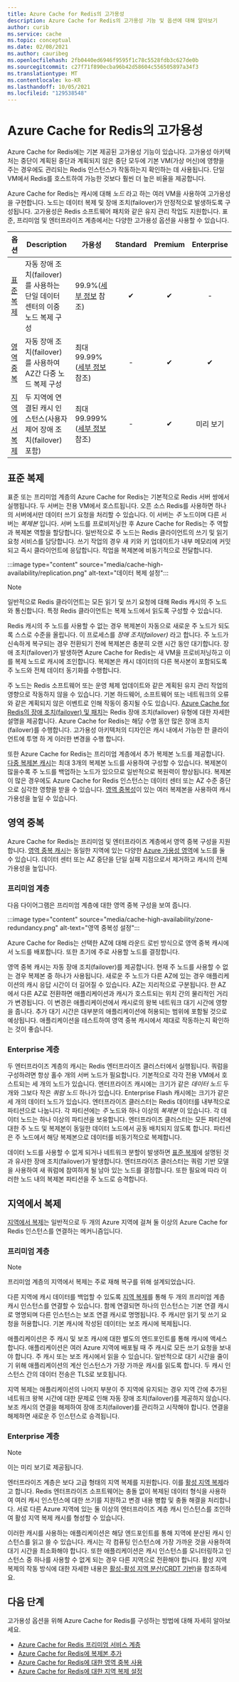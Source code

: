 ```yaml
---
title: Azure Cache for Redis의 고가용성
description: Azure Cache for Redis의 고가용성 기능 및 옵션에 대해 알아보기
author: curib
ms.service: cache
ms.topic: conceptual
ms.date: 02/08/2021
ms.author: cauribeg
ms.openlocfilehash: 2fb0440ed6946f9595f1c78c5528fdb3c627de0b
ms.sourcegitcommit: c27f71f890ecba96b42d58604c556505897a34f3
ms.translationtype: MT
ms.contentlocale: ko-KR
ms.lasthandoff: 10/05/2021
ms.locfileid: "129538548"
---
```

# <a name="high-availability-for-azure-cache-for-redis"></a>Azure Cache for Redis의 고가용성

Azure Cache for Redis에는 기본 제공된 고가용성 기능이 있습니다.  고가용성 아키텍처는 중단이 계획된 중단과 계획되지 않은 중단 모두에 기본 VM(가상 머신)에 영향을 주는 경우에도 관리되는 Redis 인스턴스가 작동하는지 확인하는 데 사용됩니다. 단일 VM에서 Redis를 호스트하여 가능한 것보다 훨씬 더 높은 비율을 제공합니다.

Azure Cache for Redis는 캐시에 대해 *노드* 라고 하는 여러 VM을 사용하여 고가용성을 구현합니다. 노드는 데이터 복제 및 장애 조치(failover)가 안정적으로 발생하도록 구성됩니다. 고가용성은 Redis 소프트웨어 패치와 같은 유지 관리 작업도 지원합니다. 표준, 프리미엄 및 엔터프라이즈 계층에서는 다양한 고가용성 옵션을 사용할 수 있습니다.

| 옵션 | Description | 가용성 | Standard | Premium | Enterprise |
| ------------------- | ------- | ------- | :------: | :---: | :---: |
| [표준 복제](#standard-replication)| 자동 장애 조치(failover)를 사용하는 단일 데이터 센터의 이중 노드 복제 구성 | 99.9%([세부 정보](https://azure.microsoft.com/support/legal/sla/cache/v1_1/) 참조) |✔|✔|-|
| [영역 중복](#zone-redundancy) | 자동 장애 조치(failover)를 사용하여 AZ간 다중 노드 복제 구성 | 최대 99.99%([세부 정보](https://azure.microsoft.com/support/legal/sla/cache/v1_1/) 참조) |-|✔|✔|
| [지역에서 복제](#geo-replication) | 두 지역에 연결된 캐시 인스턴스(사용자 제어 장애 조치(failover) 포함) | 최대 99.999%([세부 정보](https://azure.microsoft.com/support/legal/sla/cache/v1_1/) 참조) |-|✔|미리 보기|

## <a name="standard-replication"></a>표준 복제

표준 또는 프리미엄 계층의 Azure Cache for Redis는 기본적으로 Redis 서버 쌍에서 실행됩니다. 두 서버는 전용 VM에서 호스트됩니다. 오픈 소스 Redis를 사용하면 하나의 서버에서만 데이터 쓰기 요청을 처리할 수 있습니다. 이 서버는 *주* 노드이며 다른 서버는 *복제본* 입니다. 서버 노드를 프로비저닝한 후 Azure Cache for Redis는 주 역할과 복제본 역할을 할당합니다. 일반적으로 주 노드는 Redis 클라이언트의 쓰기 및 읽기 요청 서비스를 담당합니다. 쓰기 작업의 경우 새 키와 키 업데이트가 내부 메모리에 커밋되고 즉시 클라이언트에 응답합니다. 작업을 복제본에 비동기적으로 전달합니다.

:::image type="content" source="media/cache-high-availability/replication.png" alt-text="데이터 복제 설정":::

>[!NOTE]
>일반적으로 Redis 클라이언트는 모든 읽기 및 쓰기 요청에 대해 Redis 캐시의 주 노드와 통신합니다. 특정 Redis 클라이언트는 복제 노드에서 읽도록 구성할 수 있습니다.
>
>

Redis 캐시의 주 노드를 사용할 수 없는 경우 복제본이 자동으로 새로운 주 노드가 되도록 스스로 수준을 올립니다. 이 프로세스를 *장애 조치(failover)* 라고 합니다. 주 노드가 신속하게 복구되는 경우 전환되기 전에 복제본은 충분히 오랜 시간 동안 대기합니다. 장애 조치(failover)가 발생하면 Azure Cache for Redis는 새 VM을 프로비저닝하고 이를 복제 노드로 캐시에 조인합니다. 복제본은 캐시 데이터의 다른 복사본이 포함되도록 주 노드와 전체 데이터 동기화를 수행합니다.

주 노드는 Redis 소프트웨어 또는 운영 체제 업데이트와 같은 계획된 유지 관리 작업의 영향으로 작동하지 않을 수 있습니다. 기본 하드웨어, 소프트웨어 또는 네트워크의 오류와 같은 계획되지 않은 이벤트로 인해 작동이 중지될 수도 있습니다. [Azure Cache for Redis의 장애 조치(failover) 및 패치](cache-failover.md)는 Redis 장애 조치(failover) 유형에 대한 자세한 설명을 제공합니다. Azure Cache for Redis는 해당 수명 동안 많은 장애 조치(failover)를 수행합니다. 고가용성 아키텍처의 디자인은 캐시 내에서 가능한 한 클라이언트에 투명 하 게 이러한 변경을 수행 합니다.

또한 Azure Cache for Redis는 프리미엄 계층에서 추가 복제본 노드를 제공합니다. [다중 복제본 캐시](cache-how-to-multi-replicas.md)는 최대 3개의 복제본 노드를 사용하여 구성할 수 있습니다. 복제본이 많을수록 주 노드를 백업하는 노드가 있으므로 일반적으로 복원력이 향상됩니다. 복제본이 많은 경우에도 Azure Cache for Redis 인스턴스는 데이터 센터 또는 AZ 수준 중단으로 심각한 영향을 받을 수 있습니다. [영역 중복성](#zone-redundancy)이 있는 여러 복제본을 사용하여 캐시 가용성을 높일 수 있습니다.

## <a name="zone-redundancy"></a>영역 중복

Azure Cache for Redis는 프리미엄 및 엔터프라이즈 계층에서 영역 중복 구성을 지원합니다. [영역 중복 캐시](cache-how-to-zone-redundancy.md)는 동일한 지역에 있는 다양한 [Azure 가용성 영역](../availability-zones/az-overview.md)에 노드를 둘 수 있습니다. 데이터 센터 또는 AZ 중단을 단일 실패 지점으로서 제거하고 캐시의 전체 가용성을 높입니다.

### <a name="premium-tier"></a>프리미엄 계층

다음 다이어그램은 프리미엄 계층에 대한 영역 중복 구성을 보여 줍니다.

:::image type="content" source="media/cache-high-availability/zone-redundancy.png" alt-text="영역 중복성 설정":::

Azure Cache for Redis는 선택한 AZ에 대해 라운드 로빈 방식으로 영역 중복 캐시에서 노드를 배포합니다. 또한 초기에 주로 사용할 노드를 결정합니다.

영역 중복 캐시는 자동 장애 조치(failover)를 제공합니다. 현재 주 노드를 사용할 수 없는 경우 복제본 중 하나가 사용됩니다. 새로운 주 노드가 다른 AZ에 있는 경우 애플리케이션의 캐시 응답 시간이 더 길어질 수 있습니다. AZ는 지리적으로 구분됩니다. 한 AZ에서 다른 AZ로 전환하면 애플리케이션과 캐시가 호스트되는 위치 간의 물리적인 거리가 변경됩니다. 이 변경은 애플리케이션에서 캐시로의 왕복 네트워크 대기 시간에 영향을 줍니다. 추가 대기 시간은 대부분의 애플리케이션에 허용되는 범위에 포함될 것으로 예상됩니다. 애플리케이션을 테스트하여 영역 중복 캐시에서 제대로 작동하는지 확인하는 것이 좋습니다.

### <a name="enterprise-tiers"></a>Enterprise 계층

두 엔터프라이즈 계층의 캐시는 Redis 엔터프라이즈 클러스터에서 실행됩니다. 쿼럼을 구성하려면 항상 홀수 개의 서버 노드가 필요합니다. 기본적으로 각각 전용 VM에서 호스트되는 세 개의 노드가 있습니다. 엔터프라이즈 캐시에는 크기가 같은 *데이터 노드* 두 개와 그보다 작은 *쿼럼 노드* 하나가 있습니다. Enterprise Flash 캐시에는 크기가 같은 세 개의 데이터 노드가 있습니다. 엔터프라이즈 클러스터는 Redis 데이터를 내부적으로 파티션으로 나눕니다. 각 파티션에는 *주* 노드와 하나 이상의 *복제본* 이 있습니다. 각 데이터 노드는 하나 이상의 파티션을 보유합니다. 엔터프라이즈 클러스터는 모든 파티션에 대한 주 노드 및 복제본이 동일한 데이터 노드에서 공동 배치되지 않도록 합니다. 파티션은 주 노드에서 해당 복제본으로 데이터를 비동기적으로 복제합니다.

데이터 노드를 사용할 수 없게 되거나 네트워크 분할이 발생하면 [표준 복제](#standard-replication)에 설명된 것과 유사한 장애 조치(failover)가 발생합니다. 엔터프라이즈 클러스터는 쿼럼 기반 모델을 사용하여 새 쿼럼에 참여하게 될 남아 있는 노드를 결정합니다. 또한 필요에 따라 이러한 노드 내의 복제본 파티션을 주 노드로 승격합니다.

## <a name="geo-replication"></a>지역에서 복제

[지역에서 복제](cache-how-to-geo-replication.md)는 일반적으로 두 개의 Azure 지역에 걸쳐 둘 이상의 Azure Cache for Redis 인스턴스를 연결하는 메커니즘입니다.

### <a name="premium-tier"></a>프리미엄 계층

>[!NOTE]
>프리미엄 계층의 지역에서 복제는 주로 재해 복구를 위해 설계되었습니다.
>
>

다른 지역에 캐시 데이터를 백업할 수 있도록 [지역 복제](cache-how-to-geo-replication.md)를 통해 두 개의 프리미엄 계층 캐시 인스턴스를 연결할 수 있습니다. 함께 연결되면 하나의 인스턴스는 기본 연결 캐시로 명명되며 다른 인스턴스는 보조 연결 캐시로 명명됩니다. 주 캐시만 읽기 및 쓰기 요청을 허용합니다. 기본 캐시에 작성된 데이터는 보조 캐시에 복제됩니다.

애플리케이션은 주 캐시 및 보조 캐시에 대한 별도의 엔드포인트를 통해 캐시에 액세스합니다. 애플리케이션은 여러 Azure 지역에 배포될 때 주 캐시로 모든 쓰기 요청을 보내야 합니다. 주 캐시 또는 보조 캐시에서 읽을 수 있습니다. 일반적으로 대기 시간을 줄이기 위해 애플리케이션의 계산 인스턴스가 가장 가까운 캐시를 읽도록 합니다. 두 캐시 인스턴스 간의 데이터 전송은 TLS로 보호됩니다.

지역 복제는 애플리케이션의 나머지 부분이 주 지역에 유지되는 경우 지역 간에 추가된 네트워크 왕복 시간에 대한 문제로 인해 자동 장애 조치(failover)를 제공하지 않습니다. 보조 캐시의 연결을 해제하여 장애 조치(failover)를 관리하고 시작해야 합니다. 연결을 해제하면 새로운 주 인스턴스로 승격됩니다.

### <a name="enterprise-tiers"></a>Enterprise 계층

>[!NOTE]
>이는 미리 보기로 제공됩니다.
>
>

엔터프라이즈 계층은 보다 고급 형태의 지역 복제를 지원합니다. 이를 [활성 지역 복제](cache-how-to-active-geo-replication.md)라고 합니다. Redis 엔터프라이즈 소프트웨어는 충돌 없이 복제된 데이터 형식을 사용하여 여러 캐시 인스턴스에 대한 쓰기를 지원하고 변경 내용 병합 및 충돌 해결을 처리합니다. 서로 다른 Azure 지역에 있는 둘 이상의 엔터프라이즈 계층 캐시 인스턴스를 조인하여 활성 지역 복제 캐시를 형성할 수 있습니다. 

이러한 캐시를 사용하는 애플리케이션은 해당 엔드포인트를 통해 지역에 분산된 캐시 인스턴스를 읽고 쓸 수 있습니다. 캐시는 각 컴퓨팅 인스턴스에 가장 가까운 것을 사용하여 대기 시간을 최소화해야 합니다. 또한 애플리케이션은 캐시 인스턴스를 모니터링하고 인스턴스 중 하나를 사용할 수 없게 되는 경우 다른 지역으로 전환해야 합니다. 활성 지역 복제의 작동 방식에 대한 자세한 내용은 [활성-활성 지역 분산(CRDT 기반)](https://redislabs.com/redis-enterprise/technology/active-active-geo-distribution/)을 참조하세요.

## <a name="next-steps"></a>다음 단계

고가용성 옵션을 위해 Azure Cache for Redis를 구성하는 방법에 대해 자세히 알아보세요.

* [Azure Cache for Redis 프리미엄 서비스 계층](cache-overview.md#service-tiers)
* [Azure Cache for Redis에 복제본 추가](cache-how-to-multi-replicas.md)
* [Azure Cache for Redis에 대한 영역 중복 사용](cache-how-to-zone-redundancy.md)
* [Azure Cache for Redis에 대한 지역 복제 설정](cache-how-to-geo-replication.md)
